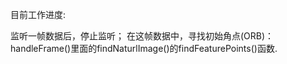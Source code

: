 目前工作进度:

监听一帧数据后，停止监听；
在这帧数据中，寻找初始角点(ORB)：
  handleFrame()里面的findNaturlImage()的findFeaturePoints()函数.